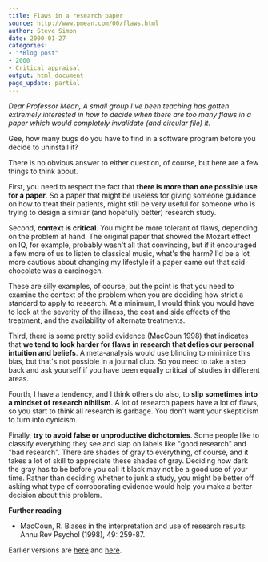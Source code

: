 ```yaml
---
title: Flaws in a research paper
source: http://www.pmean.com/00/flaws.html
author: Steve Simon
date: 2000-01-27
categories:
- "*Blog post"
- 2000
- Critical appraisal
output: html_document
page_update: partial
---
```


*Dear Professor Mean, A small group I've been teaching has gotten extremely interested in how to decide when there are too many flaws in a paper which would completely invalidate (and circular file) it.*

Gee, how many bugs do you have to find in a software program before you decide to uninstall it?

There is no obvious answer to either question, of course, but here are a few things to think about.

First, you need to respect the fact that **there is more than one possible use for a paper**. So a paper that might be useless for giving someone guidance on how to treat their patients, might still be very useful for someone who is trying to design a similar (and hopefully better) research study.

Second, **context is critical**. You might be more tolerant of flaws, depending on the problem at hand. The original paper that showed the Mozart effect on IQ, for example, probably wasn't all that convincing, but if it encouraged a few more of us to listen to classical music, what's the harm? I'd be a lot more cautious about changing my lifestyle if a paper came out that said chocolate was a carcinogen.

These are silly examples, of course, but the point is that you need to examine the context of the problem when you are deciding how strict a standard to apply to research. At a minimum, I would think you would have to look at the severity of the illness, the cost and side effects of the treatment, and the availability of alternate treatments.

Third, there is some pretty solid evidence (MacCoun 1998) that indicates that **we tend to look harder for flaws in research that defies our personal intuition and beliefs**. A meta-analysis would use blinding to minimize this bias, but that's not possible in a journal club. So you need to take a step back and ask yourself if you have been equally critical of studies in different areas.

Fourth, I have a tendency, and I think others do also, to **slip sometimes into a mindset of research nihilism**. A lot of research papers have a lot of flaws, so you start to think all research is garbage. You don't want your skepticism to turn into cynicism.

Finally, **try to avoid false or unproductive dichotomies**. Some people like to classify everything they see and slap on labels like "good research" and "bad research". There are shades of gray to everything, of course, and it takes a lot of skill to appreciate these shades of gray. Deciding how dark the gray has to be before you call it black may not be a good use of your time. Rather than deciding whether to junk a study, you might be better off asking what type of corroborating evidence would help you make a better decision about this problem.

**Further reading**

+ MacCoun, R. Biases in the interpretation and use of research results. Annu Rev Psychol (1998), 49: 259-87.

Earlier versions are [here][sim1] and [here][sim2].
 
[sim1]: http://www.pmean.com/00/flaws.html
[sim2]: http://new.pmean.com/research-paper-flaws/
 
